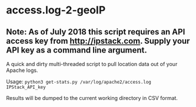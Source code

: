 # access.log-2-geoIP

## Note: As of July 2018 this script requires an API access key from http://ipstack.com. Supply your API key as a command line argument. 

A quick and dirty multi-threaded script to pull location data out of your Apache logs.

Usage: `python3 get-stats.py /var/log/apache2/access.log IPStack_API_key`

Results will be dumped to the current working directory in CSV format.
